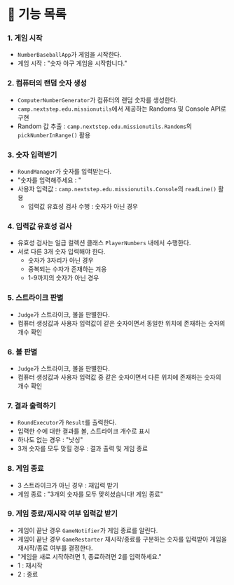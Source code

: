 # 🚀 기능 목록


### 1. 게임 시작
   - `NumberBaseballApp`가 게임을 시작한다. 
   - 게임 시작 : "숫자 야구 게임을 시작합니다."

### 2. 컴퓨터의 랜덤 숫자 생성
   - `ComputerNumberGenerator`가 컴퓨터의 랜덤 숫자를 생성한다.
   - `camp.nextstep.edu.missionutils`에서 제공하는 Randoms 및 Console API로 구현
   - Random 값 추출 : `camp.nextstep.edu.missionutils.Randoms`의 `pickNumberInRange()` 활용

### 3. 숫자 입력받기
   - `RoundManager`가 숫자를 입력받는다.
   - "숫자를 입력해주세요 : "
   - 사용자 입력값 : `camp.nextstep.edu.missionutils.Console`의 `readLine()` 활용
     - 입력값 유효성 검사 수행 : 숫자가 아닌 경우

### 4. 입력값 유효성 검사
   - 유효성 검사는 일급 컬렉션 클래스 `PlayerNumbers` 내에서 수행한다.
   - 서로 다른 3개 숫자 입력해야 한다.
     - 숫자가 3자리가 아닌 경우
     - 중복되는 수자가 존재하는 겨웅
     - 1-9까지의 숫자가 아닌 경우

### 5. 스트라이크 판별
   - `Judge`가 스트라이크, 볼을 판별한다.
   - 컴퓨터 생성값과 사용자 입력값이 같은 숫자이면서 동일한 위치에 존재하는 숫자의 개수 확인

### 6. 볼 판별
   - `Judge`가 스트라이크, 볼을 판별한다.
   - 컴퓨터 생성값과 사용자 입력값 중 같은 숫자이면서 다른 위치에 존재하는 숫자의 개수 확인

### 7. 결과 출력하기
   - `RoundExecutor`가 `Result`를 출력한다.
   - 입력한 수에 대한 결과를 볼, 스트라이크 개수로 표시
   - 하나도 없는 경우 : "낫싱"
   - 3개 숫자를 모두 맞힐 경우 : 결과 출력 및 게임 종료

### 8. 게임 종료
  - 3 스트라이크가 아닌 경우 : 재입력 받기
  - 게임 종료 : "3개의 숫자를 모두 맞히셨습니다! 게임 종료"

### 9. 게임 종료/재시작 여부 입력값 받기
  - 게임이 끝난 경우 `GameNotifier`가 게임 종료를 알린다.
  - 게임이 끝난 경우 `GameRestarter` 재시작/종료를 구분하는 숫자를 입력받아 게임을 재시작/종료 여부를 결정한다.
  - "게임을 새로 시작하려면 1, 종료하려면 2를 입력하세요."
  - 1 : 재시작
  - 2 : 종료